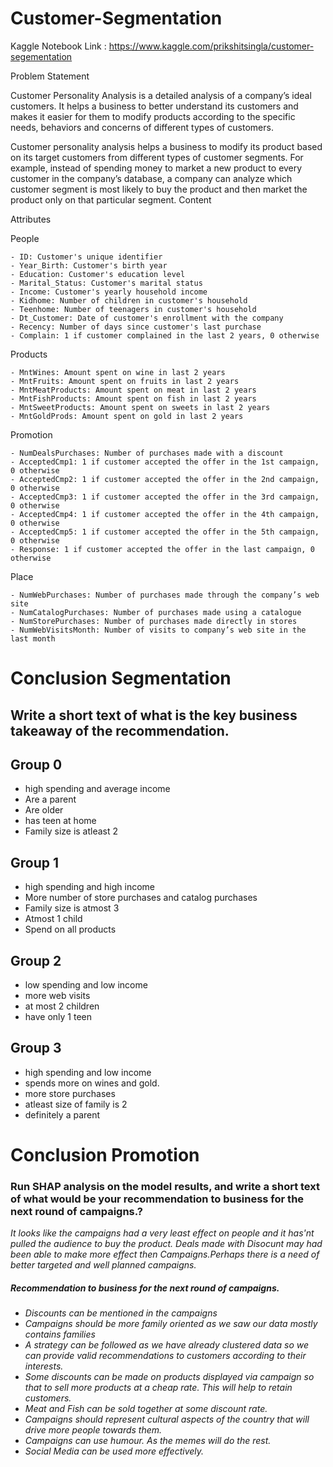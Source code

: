 # Customer-Segmentation

Kaggle Notebook Link : https://www.kaggle.com/prikshitsingla/customer-segementation

Problem Statement

Customer Personality Analysis is a detailed analysis of a company’s ideal customers. It helps a business to better understand its customers and makes it easier for them to modify products according to the specific needs, behaviors and concerns of different types of customers.

Customer personality analysis helps a business to modify its product based on its target customers from different types of customer segments. For example, instead of spending money to market a new product to every customer in the company’s database, a company can analyze which customer segment is most likely to buy the product and then market the product only on that particular segment.
Content

Attributes

People

    - ID: Customer's unique identifier
    - Year_Birth: Customer's birth year
    - Education: Customer's education level
    - Marital_Status: Customer's marital status
    - Income: Customer's yearly household income
    - Kidhome: Number of children in customer's household
    - Teenhome: Number of teenagers in customer's household
    - Dt_Customer: Date of customer's enrollment with the company
    - Recency: Number of days since customer's last purchase
    - Complain: 1 if customer complained in the last 2 years, 0 otherwise

Products

    - MntWines: Amount spent on wine in last 2 years
    - MntFruits: Amount spent on fruits in last 2 years
    - MntMeatProducts: Amount spent on meat in last 2 years
    - MntFishProducts: Amount spent on fish in last 2 years
    - MntSweetProducts: Amount spent on sweets in last 2 years
    - MntGoldProds: Amount spent on gold in last 2 years

Promotion

    - NumDealsPurchases: Number of purchases made with a discount
    - AcceptedCmp1: 1 if customer accepted the offer in the 1st campaign, 0 otherwise
    - AcceptedCmp2: 1 if customer accepted the offer in the 2nd campaign, 0 otherwise
    - AcceptedCmp3: 1 if customer accepted the offer in the 3rd campaign, 0 otherwise
    - AcceptedCmp4: 1 if customer accepted the offer in the 4th campaign, 0 otherwise
    - AcceptedCmp5: 1 if customer accepted the offer in the 5th campaign, 0 otherwise
    - Response: 1 if customer accepted the offer in the last campaign, 0 otherwise

Place

    - NumWebPurchases: Number of purchases made through the company’s web site
    - NumCatalogPurchases: Number of purchases made using a catalogue
    - NumStorePurchases: Number of purchases made directly in stores
    - NumWebVisitsMonth: Number of visits to company’s web site in the last month
    
    
# Conclusion Segmentation

## Write a short text of what is the key business takeaway of the recommendation.

## Group 0 <br>
- high spending and average income
- Are a parent
- Are older
- has teen at home
- Family size is atleast 2



## Group 1 
- high spending and high income
- More number of store purchases and catalog purchases
- Family size is atmost 3
- Atmost 1 child
- Spend on all products

## Group 2 
- low spending and low income
- more web visits
- at most 2 children
- have only 1 teen

## Group 3 
- high spending and low income
- spends more on wines and gold.
- more store purchases
- atleast size of family is 2
- definitely a parent
 
 # Conclusion Promotion
 ### Run SHAP analysis on the model results, and write a short text of what would be your recommendation to business for the next round of campaigns.?

<i>It looks like the campaigns had a very least effect on people and it has'nt pulled the audience to buy the product. Deals made with Disocunt may had been able to make more effect then Campaigns.Perhaps there is a need of better targeted and well planned campaigns.<i><br>
##### Recommendation to business for the next round of campaigns.
- Discounts can be mentioned in the campaigns
- Campaigns should be  more family oriented as we saw our data mostly contains families
- A strategy can be followed as we have already clustered data so we can provide valid recommendations to customers according to their interests.
- Some discounts  can be made on products displayed via campaign so that to sell more products at a cheap rate. This will help to retain customers.
-  Meat and Fish can be sold together at some discount rate.
- Campaigns should represent cultural aspects of the country that will drive more people towards them.
- Campaigns can use humour. As the memes will do the rest.
- Social Media can be used more effectively.








